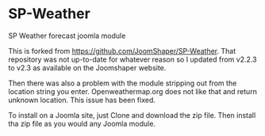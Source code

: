 # SP-Weather
SP Weather forecast joomla module

This is forked from https://github.com/JoomShaper/SP-Weather.
That repository was not up-to-date for whatever reason so I updated from v2.2.3 to v2.3 as available on the Joomshaper website.

Then there was also a problem with the module stripping out <spaces> from the location string you enter.
Openweathermap.org does not like that and return unknown location. This issue has been fixed.

To install on a Joomla site, just Clone and download the zip file. Then install tha zip file as you would any Joomla module.
